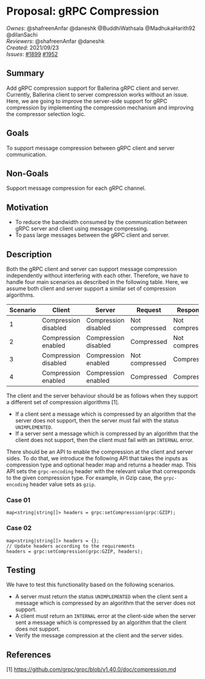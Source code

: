# Proposal: gRPC Compression

_Ownes_: @shafreenAnfar @daneshk @BuddhiWathsala @MadhukaHarith92 @dilanSachi  
_Reviewers_: @shafreenAnfar @daneshk  
_Created_: 2021/09/23  
_Issues_: [#1899](https://github.com/ballerina-platform/ballerina-standard-library/issues/1899) [#1952](https://github.com/ballerina-platform/ballerina-standard-library/issues/1952)

## Summary
Add gRPC compression support for Ballerina gRPC client and server. Currently, Ballerina client to server compression works without an issue. Here, we are going to improve the server-side support for gRPC compression by implementing the compression mechanism and improving the compressor selection logic.

## Goals
To support message compression between gRPC client and server communication.

## Non-Goals
Support message compression for each gRPC channel.

## Motivation
- To reduce the bandwidth consumed by the communication between gRPC server and client using message compressing.
- To pass large messages between the gRPC client and server.

## Description

Both the gRPC client and server can support message compression independently without interfering with each other. Therefore, we have to handle four main scenarios as described in the following table. Here, we assume both client and server support a similar set of compression algorithms.

|Scenario|Client|Server|Request|Response|Status|
|---|---|---|---|---|---|
|1|Compression disabled|Compression disabled|Not compressed|Not compressed|Successful|
|2|Compression enabled|Compression disabled|Compressed|Not compressed|Successful|
|3|Compression disabled|Compression enabled|Not compressed|Compressed|Successful|
|4|Compression enabled|Compression enabled|Compressed|Compressed|Successful|

The client and the server behaviour should be as follows when they support a different set of compression algorithms [1].
- If a client sent a message which is compressed by an algorithm that the server does not support, then the server must fail with the status `UNIMPLEMENTED`.
- If a server sent a message which is compressed by an algorithm that the client does not support, then the client must fail with an `INTERNAL` error.

There should be an API to enable the compression at the client and server sides. To do that, we introduce the following API that takes the inputs as compression type and optional header map and returns a header map. This API sets the `grpc-encoding` header with the relevant value that corresponds to the given compression type. For example, in Gzip case, the `grpc-encoding` header value sets as `gzip`.

### Case 01
```ballerina
map<string|string[]> headers = grpc:setCompression(grpc:GZIP);
```

### Case 02
```ballerina
map<string|string[]> headers = {};
// Update headers according to the requirements
headers = grpc:setCompression(grpc:GZIP, headers);
```

## Testing
We have to test this functionality based on the following scenarios.
- A server must return the status `UNIMPLEMENTED` when the client sent a message which is compressed by an algorithm that the server does not support.
- A client must return an `INTERNAL` error at the client-side when the server sent a message which is compressed by an algorithm that the client does not support.
- Verify the message compression at the client and the server sides.


## References
[1] https://github.com/grpc/grpc/blob/v1.40.0/doc/compression.md
